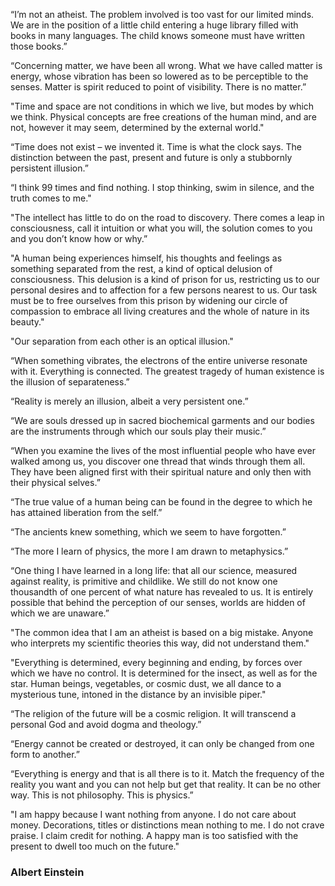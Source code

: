 <!--
**poapogoogle258/poapogoogle258** is a ✨ _special_ ✨ repository because its `README.md` (this file) appears on your GitHub profile.

Here are some ideas to get you started:

- 🔭 I’m currently working on ...
- 🌱 I’m currently learning ...
- 👯 I’m looking to collaborate on ...
- 🤔 I’m looking for help with ...
- 💬 Ask me about ...
- 📫 How to reach me: ...
- 😄 Pronouns: ...
- ⚡ Fun fact: ...
-->

“I’m not an atheist. The problem involved is too vast for our limited minds. We are in the position of a little child entering a huge library filled with books in many languages. The child knows someone must have written those books.”

“Concerning matter, we have been all wrong. What we have called matter is energy, whose vibration has been so lowered as to be perceptible to the senses. Matter is spirit reduced to point of visibility. There is no matter.”

"Time and space are not conditions in which we live, but modes by which we think.
Physical concepts are free creations of the human mind, and are not, however it may seem, determined by the external world."

“Time does not exist – we invented it. Time is what the clock says. The distinction between the past, present and future is only a stubbornly persistent illusion.”

“I think 99 times and find nothing. I stop thinking, swim in silence, and the truth comes to me."

"The intellect has little to do on the road to discovery. There comes a leap in consciousness, call it intuition or what you will, the solution comes to you and you don’t know how or why.”

"A human being experiences himself, his thoughts and feelings as something separated from the rest, a kind of optical delusion of consciousness. This delusion is a kind of prison for us, restricting us to our personal desires and to affection for a few persons nearest to us. Our task must be to free ourselves from this prison by widening our circle of compassion to embrace all living creatures and the whole of nature in its beauty."

"Our separation from each other is an optical illusion."

“When something vibrates, the electrons of the entire universe resonate with it. Everything is connected. The greatest tragedy of human existence is the illusion of separateness.”

“Reality is merely an illusion, albeit a very persistent one.”

“We are souls dressed up in sacred biochemical garments and our bodies are the instruments through which our souls play their music.”

“When you examine the lives of the most influential people who have ever walked among us, you discover one thread that winds through them all. They have been aligned first with their spiritual nature and only then with their physical selves.”

“The true value of a human being can be found in the degree to which he has attained liberation from the self.”

“The ancients knew something, which we seem to have forgotten.”

“The more I learn of physics, the more I am drawn to metaphysics.”

“One thing I have learned in a long life: that all our science, measured against reality, is primitive and childlike. We still do not know one thousandth of one percent of what nature has revealed to us. It is entirely possible that behind the perception of our senses, worlds are hidden of which we are unaware.”

"The common idea that I am an atheist is based on a big mistake. Anyone who interprets my scientific theories this way, did not understand them."

"Everything is determined, every beginning and ending, by forces over which we have no control. It is determined for the insect, as well as for the star. Human beings, vegetables, or cosmic dust, we all dance to a mysterious tune, intoned in the distance by an invisible piper."

“The religion of the future will be a cosmic religion. It will transcend a personal God and avoid dogma and theology.”

“Energy cannot be created or destroyed, it can only be changed from one form to another.”

“Everything is energy and that is all there is to it. Match the frequency of the reality you want and you can not help but get that reality. It can be no other way. This is not philosophy. This is physics.”

"I am happy because I want nothing from anyone. I do not care about money. Decorations, titles or distinctions mean nothing to me. I do not crave praise. I claim credit for nothing. A happy man is too satisfied with the present to dwell too much on the future."

### Albert Einstein
